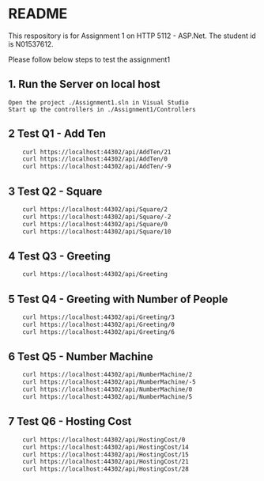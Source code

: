 # README

This respository is for Assignment 1 on HTTP 5112 - ASP.Net. The student id is N01537612.

Please follow below steps to test the assignment1

## 1. Run the Server on local host
    Open the project ./Assignment1.sln in Visual Studio
	Start up the controllers in ./Assignment1/Controllers

## 2 Test Q1 - Add Ten

```bash
	curl https://localhost:44302/api/AddTen/21
    curl https://localhost:44302/api/AddTen/0
    curl https://localhost:44302/api/AddTen/-9
```

## 3 Test Q2 - Square

```bash
    curl https://localhost:44302/api/Square/2
    curl https://localhost:44302/api/Square/-2
    curl https://localhost:44302/api/Square/0
    curl https://localhost:44302/api/Square/10
```

## 4 Test Q3 - Greeting

```bash
    curl https://localhost:44302/api/Greeting
```

## 5 Test Q4 - Greeting with Number of People

```bash
    curl https://localhost:44302/api/Greeting/3
    curl https://localhost:44302/api/Greeting/0
    curl https://localhost:44302/api/Greeting/6
```

## 6 Test Q5 - Number Machine

```bash
    curl https://localhost:44302/api/NumberMachine/2
    curl https://localhost:44302/api/NumberMachine/-5
    curl https://localhost:44302/api/NumberMachine/0
    curl https://localhost:44302/api/NumberMachine/5
```

## 7 Test Q6 - Hosting Cost

```bash
    curl https://localhost:44302/api/HostingCost/0
    curl https://localhost:44302/api/HostingCost/14
    curl https://localhost:44302/api/HostingCost/15
    curl https://localhost:44302/api/HostingCost/21
    curl https://localhost:44302/api/HostingCost/28
```
